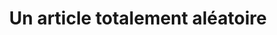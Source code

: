 ---
layout: post
title: Un article totalement aléatoire
description: Lorem ipsum dolor sit amet, consectetur adipiscing elit. Nunc sed felis a sapien ornare porta in eu arcu. In hac habitasse platea dictumst. Curabitur finibus est dignissim congue condimentum. Praesent vehicula nunc vel facilisis tincidunt. Donec leo risus, faucibus sollicitudin cursus id, iaculis nec nibh. Vestibulum a massa ac est semper congue. Nullam dictum dui eget leo suscipit pellentesque. Curabitur sollicitudin ac eros in facilisis. Sed facilisis convallis mauris. Donec eu leo ultricies, pretium lacus a, vehicula lectus. Vestibulum ante ipsum primis in faucibus orci luctus et ultrices posuere cubilia curae; Vestibulum ante ipsum primis in faucibus orci luctus et ultrices posuere cubilia curae;
---